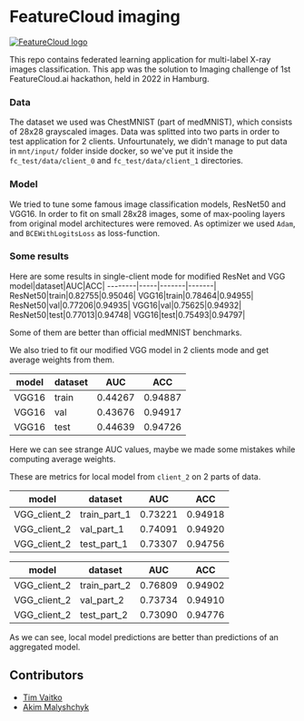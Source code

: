 # FeatureCloud imaging
[![FeatureCloud logo](https://featurecloud.eu/wp-content/uploads/2019/04/fc_logo.svg)](https://featurecloud.eu)

This repo contains federated learning application for multi-label X-ray images classification. This app was the solution to Imaging challenge of 1st FeatureCloud.ai hackathon, held in 2022 in Hamburg. 

### Data
The dataset we used was ChestMNIST (part of medMNIST), which consists of 28x28 grayscaled images. 
Data was splitted into two parts in order to test application for 2 clients. 
Unfourtunately, we didn't manage to put data in `mnt/input/` folder inside docker, 
so we've put it inside the `fc_test/data/client_0` and `fc_test/data/client_1` directories.

### Model
We tried to tune some famous image classification models, ResNet50 and VGG16. In order to fit on small 28x28 images, 
some of max-pooling layers from original model architectures were removed. 
As optimizer we used `Adam`, and `BCEWithLogitsLoss` as loss-function.


### Some results

Here are some results in single-client mode for modified ResNet and VGG
model|dataset|AUC|ACC|
--------|-----|-------|-------|
ResNet50|train|0.82755|0.95046|
VGG16|train|0.78464|0.94955|
ResNet50|val|0.77206|0.94935|
VGG16|val|0.75625|0.94932|
ResNet50|test|0.77013|0.94748|
VGG16|test|0.75493|0.94797|

Some of them are better than official medMNIST benchmarks. 

We also tried to fit our modified VGG model in 2 clients mode and get average weights from them.

model|dataset|AUC|ACC|
--------|-----|-------|-------|
VGG16|train|0.44267|0.94887|
VGG16|val|0.43676|0.94917|
VGG16|test|0.44639|0.94726|

Here we can see strange AUC values, maybe we made some mistakes while computing average weights.

These are metrics for local model from `client_2` on 2 parts of data.

model|dataset|AUC|ACC|
--------|-----|-------|-------|
VGG_client_2|train_part_1|0.73221|0.94918
VGG_client_2|val_part_1|0.74091|0.94920
VGG_client_2|test_part_1|0.73307|0.94756


model|dataset|AUC|ACC|
--------|-----|-------|-------|
VGG_client_2|train_part_2|0.76809|0.94902
VGG_client_2|val_part_2|0.73734|0.94910
VGG_client_2|test_part_2|0.73090|0.94776

As we can see, local model predictions are better than predictions of an aggregated model.

## Contributors

- [Tim Vaitko](https://github.com/timvoytko)
- [Akim Malyshchyk](https://github.com/akimich11)
